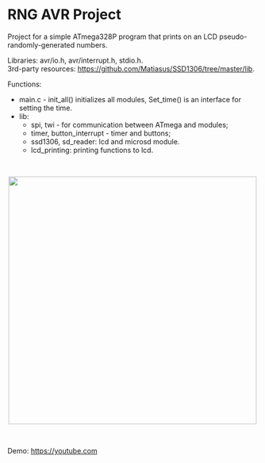 # RNG AVR Project
Project for a simple ATmega328P program that prints on an LCD pseudo-randomly-generated numbers.

Libraries: avr/io.h, avr/interrupt.h, stdio.h.  
3rd-party resources: https://github.com/Matiasus/SSD1306/tree/master/lib.

Functions: 
- main.c - init_all() initializes all modules, Set_time() is an interface for setting the time.
- lib:
  - spi, twi - for communication between ATmega and modules;
  - timer, button_interrupt - timer and buttons;
  - ssd1306, sd_reader: lcd and microsd module.
  - lcd_printing: printing functions to lcd. 

</br>
<p align="center">
  <img src="hardware/hardware_pic.jpg" width="500"/>
</p>
</br>

Demo: https://youtube.com
